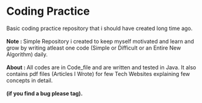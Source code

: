 # Coding Practice 
Basic coding practice repository that i should have created long time ago. </br></br>
<b>Note : </b> Simple Repository i created to keep myself motivated and learn and grow by writing atleast one code (Simple or Difficult or an Entire New Algorithm) daily.</br></br>
<b>About : </b>All codes are in Code_file and are written and tested in Java. It also contains pdf files (Articles I Wrote) for few Tech Websites explaining few concepts in detail.</br> </br><b>(if you find a bug please tag).</b>  
